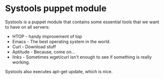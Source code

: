 # Systools puppet module

Systools is a puppet module that contains some essential tools
that we want to have on all servers:

* HTOP - handy improvement of top
* Emacs - The best operating system in the world.
* Curl - Download stuff
* Aptitude - Because, come on...
* links - Sometimes wget/curl isn't enough to see if something is really working.

Systools also executes apt-get update, which is nice.
